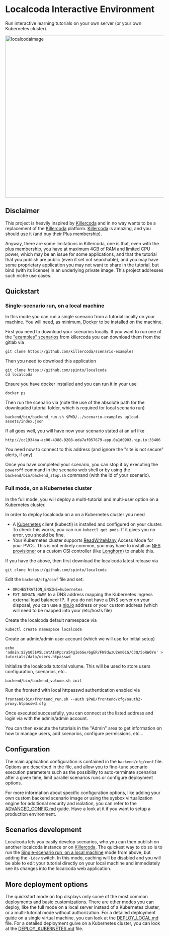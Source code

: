 # Localcoda Interactive Environment

Run interactive learning tutorials on your own server (or your own Kubernetes cluster).

<img width="970" height="515" alt="localcodaimage" src="https://github.com/user-attachments/assets/e67cdac2-5e05-40bc-b442-2494e0316356" />

## Disclaimer

This project is heavily inspired by [Killercoda](https://killercoda.com/) and in no way wants to be a replacement of the [Killercoda](https://killercoda.com/) platform. [Killercoda](https://killercoda.com/) is amazing, and you should use it (and buy their Plus membership).

Anyway, there are some limitations in Killercoda, one is that, even with the plus membership, you have at maximum 4GB of RAM and limited CPU power, which may be an issue for some applications, and that the tutorial that you publish are public (even if set not searchable), and you may have some proprietary application you may not want to share in the tutorial, but bind (with its license) in an underlying private image. This project addresses such niche use cases.

## Quickstart

### Single-scenario run, on a local machine

In this mode you can run a single scenario from a tutorial locally on your machine. You will need, as minimum, [Docker](https://www.docker.com/) to be installed on the machine.

First you need to download your scenarios locally. If you want to run one of the ["examples" scenarios](https://github.com/killercoda/scenarios-docker) from killercoda you can download them from the gitlab via

```
git clone https://github.com/killercoda/scenario-examples
```

Then you need to download this application

```
git clone https://github.com/spinto/localcoda
cd localcoda
```

Ensure you have docker installed and you can run it in your use

```
docker ps
```

Then run the scenario via (note the use of the absolute path for the downloaded tutorial folder, which is required for local scenario run)

```
backend/bin/backend_run.sh $PWD/../scenario-examples upload-assets/index.json
```

If all goes well, you will have now your scenario stated at an url like

```
http://cc1934ba-ac00-4388-9208-eda7af057679-app.0a1d0903.nip.io:33406
```

You need now to connect to this address (and ignore the "site is not secure" alerts, if any).

Once you have completed your scenario, you can stop it by executing the `poweroff` command in the scenario web shell or by using the `backend/bin/backend_stop.sh` command (with the id of your scenario).

### Full mode, on a Kubernetes cluster

In the full mode, you will deploy a multi-tutorial and multi-user option on a Kubernetes cluster.

In order to deploy localcoda on a on a Kubernetes cluster you need
- A [Kubernetes](https://kubernetes.io/) client (kubectl) is installed and configured on your cluster. To check this works, you can run `kubectl get pods`. If it gives you no error, you should be fine.
- Your Kubernetes cluster supports [ReadWriteMany](https://kubernetes.io/docs/concepts/storage/persistent-volumes/#access-modes) Access Mode for your PVCs. This is not entirely common, you may have to install an [NFS provisioner](https://github.com/kubernetes-sigs/nfs-subdir-external-provisioner) or a custom CSI controller (like [Longhorn](https://longhorn.io/)) to enable this.

If you have the above, then first download the localcoda latest release via

```
git clone https://github.com/spinto/localcoda
```

Edit the `backend/cfg/conf` file and set:
- `ORCHESTRATION_ENGINE=kubernetes`
- `EXT_DOMAIN_NAME` to a DNS address mapping the Kubernetes Ingress external load balancer IP. If you do not have a DNS server on your disposal, you can use a [nip.io](https://sslip.io/) address or your custom address (which will need to be mapped into your /etc/hosts file)

Create the localcoda default namespace via

```
kubectl create namespace localcoda
```

Create an admin/admin user account (which we will use for initial setup)

```
echo 'admin:$2y$05$V5LcntAIsPpcra54gIebGe/6gER/FW8dwzU2em0iG/C3Q/5oRW0Ye' > tutorials/data/users.htpasswd
```

Initialize the localcoda tutorial volume. This will be used to store users configuration, scenarios, etc..

```
backend/bin/backend_volume.sh init
```

Run the frontend with local httpasswd authentication enabled via

```
frontend/bin/frontend_run.sh --auth $PWD/frontend/cfg/oauth2-proxy.htpasswd.cfg
```

Once executed successfully, you can connect at the listed address and login via with the admin/admin account.

You can then execute the tutorials in the "Admin" area to get information on how to manage users, add scenarios, configure permissions, etc...

## Configuration

The main application configuration is contained in the `backend/cfg/conf` file. Options are described in the file, and allow you to fine-tune scenario execution parameters such as the possibility to auto-terminate scenarios after a given time, limit parallel scenarios runs or configure deployment options.

For more information about specific configuration options, like adding your own custom backend scenario image or using the sysbox virtualization engine for additional security and isolation, you can refer to the [ADVANCED_CONFIG.md](docs/ADVANCED_CONFIG.md) guide. Have a look at it if you want to setup a production environment.

## Scenarios development

Localcoda lets you easily develop scenarios, who you can then publish on another localcoda instance or on [Killercoda](https://killercoda.com/). The quickest way to do so is to run the [Single-scenario run, on a local machine](#single-scenario-run-on-a-local-machine) mode from above, but adding the `-Ldev` switch. In this mode, caching will be disabled and you will be able to edit your tutorial directly on your local machine and immediately see its changes into the localcoda web application.

## More deployment options

The quickstart mode on top displays only some of the most common deployments and basic customizations. There are other modes you can deploy, like the full mode on a local server instead of a Kubernetes cluster, or a multi-tutorial mode without authorization. For a detailed deployment guide on a single virtual machine, you can look at the [DEPLOY_LOCAL.md](docs/DEPLOY_LOCAL.md) file. For a detailed deployment guive on a Kubernetes cluster, you can look at the [DEPLOY_KUBERNETES.md](docs/DEPLOY_KUBERNETES.md) file.
